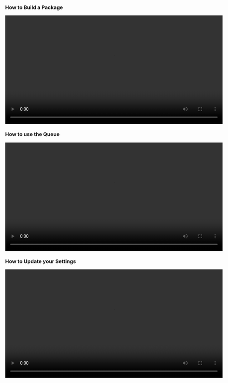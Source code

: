 ### How to Build a Package

<video width="700" controls="controls" style="display: block; margin: 0 auto 1.5em;">
  <source src="/videos/build_a_package_screencast.mp4" type="video/mp4">
</video>

### How to use the Queue

<video width="700" controls="controls" style="display: block; margin: 0 auto 1.5em;">
  <source src="/videos/queue_screencast.mp4" type="video/mp4">
</video>

### How to Update your Settings

<video width="700" controls="controls" style="display: block; margin: 0 auto 1.5em;">
  <source src="/videos/settings_screencast.mp4" type="video/mp4">
</video>